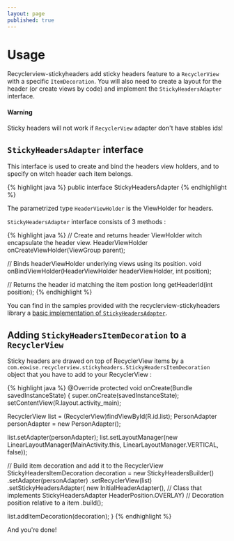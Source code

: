 ```yaml
---
layout: page
published: true
---
```


# Usage

Recyclerview-stickyheaders add sticky headers feature to a `RecyclerView` with a specific `ItemDecoration`. You will also need to create a layout for the header (or create views by code) and implement the `StickyHeadersAdapter` interface.

<div class="bs-callout bs-callout-warning">
<h4>Warning</h4>
Sticky headers will not work if <code>RecyclerView</code> adapter don't have stables ids!
</div>

## `StickyHeadersAdapter` interface

This interface is used to create and bind the headers view holders, and to specify on witch header each item belongs.

{% highlight java %}
public interface StickyHeadersAdapter<HeaderViewHolder extends ViewHolder>
{% endhighlight %}

The parametrized type `HeaderViewHolder` is the ViewHolder for headers.

`StickyHeadersAdapter` interface consists of 3 methods :

{% highlight java %}
// Create and returns header ViewHolder witch encapsulate the header view.
HeaderViewHolder onCreateViewHolder(ViewGroup parent);

// Binds headerViewHolder underlying views using its position.
void onBindViewHolder(HeaderViewHolder headerViewHolder, int position);

// Returns the header id matching the item postion
long getHeaderId(int position);
{% endhighlight %}

<div class="bs-callout bs-callout-info">
You can find in the samples provided with the recyclerview-stickyheaders library a <a href="https://github.com/eowise/recyclerview-stickyheaders/blob/master/samples/src/main/java/com/eowise/recyclerview/stickyheaders/samples/adapters/InitialHeaderAdapter.java">basic implementation of <code>StickyHeadersAdapter</code></a>.
</div>


## Adding `StickyHeadersItemDecoration` to a `RecyclerView`

Sticky headers are drawed on top of RecyclerView items by a `com.eowise.recyclerview.stickyheaders.StickyHeadersItemDecoration` object that you have to add to your RecyclerView :

{% highlight java %}
@Override
protected void onCreate(Bundle savedInstanceState) {
  super.onCreate(savedInstanceState);
  setContentView(R.layout.activity_main);

  RecyclerView list = (RecyclerView)findViewById(R.id.list);
  PersonAdapter personAdapter = new PersonAdapter();

  list.setAdapter(personAdapter);
  list.setLayoutManager(new LinearLayoutManager(MainActivity.this, LinearLayoutManager.VERTICAL, false));

  // Build item decoration and add it to the RecyclerView
  StickyHeadersItemDecoration decoration = new StickyHeadersBuilder()
      .setAdapter(personAdapter)
      .setRecyclerView(list)
      .setStickyHeadersAdapter(
          new InitialHeaderAdapter(), // Class that implements StickyHeadersAdapter
          HeaderPosition.OVERLAY)     // Decoration position relative to a item
      .build();

  list.addItemDecoration(decoration);
}
{% endhighlight %}

And you're done!
